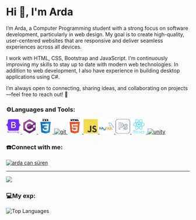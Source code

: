 <h1>Hi 👋, I'm Arda</h1>
<p>I’m Arda, a Computer Programming student with a strong focus on software development, particularly in web design. My goal is to create high-quality, user-centered websites that are responsive and deliver seamless experiences across all devices.

I work with HTML, CSS, Bootstrap and JavaScript. I’m continuously improving my skills to stay up to date with modern web technologies. In addition to web development, I also have experience in building desktop applications using C#. 

I’m always open to connecting, sharing ideas, and collaborating on projects—feel free to reach out! 💪</p>

<h3 align="left">⚙️Languages and Tools:</h3>
<p align="left"> <a href="https://getbootstrap.com" target="_blank" rel="noreferrer"> <img src="https://raw.githubusercontent.com/devicons/devicon/master/icons/bootstrap/bootstrap-plain-wordmark.svg" alt="bootstrap" width="40" height="40"/> </a> <a href="https://www.w3schools.com/cs/" target="_blank" rel="noreferrer"> <img src="https://raw.githubusercontent.com/devicons/devicon/master/icons/csharp/csharp-original.svg" alt="csharp" width="40" height="40"/> </a> <a href="https://www.w3schools.com/css/" target="_blank" rel="noreferrer"> <img src="https://raw.githubusercontent.com/devicons/devicon/master/icons/css3/css3-original-wordmark.svg" alt="css3" width="40" height="40"/> </a> <a href="https://git-scm.com/" target="_blank" rel="noreferrer"> <img src="https://www.vectorlogo.zone/logos/git-scm/git-scm-icon.svg" alt="git" width="40" height="40"/> </a> <a href="https://www.w3.org/html/" target="_blank" rel="noreferrer"> <img src="https://raw.githubusercontent.com/devicons/devicon/master/icons/html5/html5-original-wordmark.svg" alt="html5" width="40" height="40"/> </a> <a href="https://developer.mozilla.org/en-US/docs/Web/JavaScript" target="_blank" rel="noreferrer"> <img src="https://raw.githubusercontent.com/devicons/devicon/master/icons/javascript/javascript-original.svg" alt="javascript" width="40" height="40"/> </a> <a href="https://www.mysql.com/" target="_blank" rel="noreferrer"> <img src="https://raw.githubusercontent.com/devicons/devicon/master/icons/mysql/mysql-original-wordmark.svg" alt="mysql" width="40" height="40"/> </a> <a href="https://www.photoshop.com/en" target="_blank" rel="noreferrer"> <img src="https://raw.githubusercontent.com/devicons/devicon/master/icons/photoshop/photoshop-line.svg" alt="photoshop" width="40" height="40"/> </a> <a href="https://reactjs.org/" target="_blank" rel="noreferrer"> <img src="https://raw.githubusercontent.com/devicons/devicon/master/icons/react/react-original-wordmark.svg" alt="react" width="40" height="40"/> </a> <a href="https://unity.com/" target="_blank" rel="noreferrer"> <img src="https://www.vectorlogo.zone/logos/unity3d/unity3d-icon.svg" alt="unity" width="40" height="40"/> </a> </p>


<h3 align="left">☎️Connect with me:</h3>
<p align="left">
<a href="https://linkedin.com/in/arda-can-süren-52605a314" target="blank"><img align="center" src="https://raw.githubusercontent.com/rahuldkjain/github-profile-readme-generator/master/src/images/icons/Social/linked-in-alt.svg" alt="arda can süren" height="30" width="40" /></a>
</p>






---
[![](https://visitcount.itsvg.in/api?id=Arda24&icon=0&color=0)](https://visitcount.itsvg.in)


<h3 align="left">💻My exp:</h3>
<p align="left">
  <img src="https://github-readme-stats.vercel.app/api/top-langs/?username=Ardaa24&theme=vue-dark&show_icons=true&hide_border=true&layout=compact" alt="Top Languages" width="300"/>
</p>


